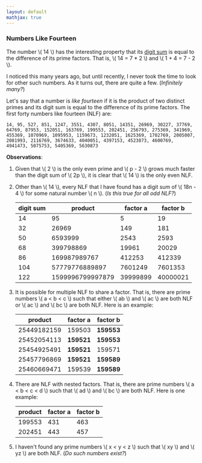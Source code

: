 ```yaml
---
layout: default
mathjax: true
---
```


### Numbers Like Fourteen

The number \\( 14 \\) has the interesting property that its [digit sum](https://en.wikipedia.org/wiki/Digit_sum) is equal to the difference of its prime factors. That is, \\( 14 = 7 * 2 \\) and \\( 1 + 4 = 7 - 2 \\).

I noticed this many years ago, but until recently, I never took the time to look for other such numbers. As it turns out, there are quite a few. (_Infinitely many?_)

Let's say that a number is _like fourteen_ if it is the product of two distinct primes and its digit sum is equal to the difference of its prime factors. The first forty numbers like fourteen (NLF) are:
```
14, 95, 527, 851, 1247, 3551, 4307, 8051, 14351, 26969, 30227, 37769, 64769, 87953, 152051, 163769, 199553, 202451, 256793, 275369, 341969, 455369, 1070969, 1095953, 1159673, 1232051, 1625369, 1702769, 2005007, 2081993, 2116769, 3674633, 4040051, 4397153, 4523873, 4600769, 4941473, 5075753, 5405369, 5630873
```

**Observations**:

1. Given that \\( 2 \\) is the only even prime and \\( p - 2 \\) grows much faster than the digit sum of \\( 2p \\), it is clear that \\( 14 \\) is the only even NLF.

2. Other than \\( 14 \\), every NLF that I have found has a digit sum of \\( 18n - 4 \\) for some natural number \\( n \\). (_Is this true for all odd NLF?_)

    digit sum  | product           | factor a  | factor b
    ---------- | ----------------- | --------- | ----------
    14         | 95                | 5         | 19
    32         | 26969             | 149       | 181
    50         | 6593999           | 2543      | 2593
    68         | 399798869         | 19961     | 20029
    86         | 169987989767      | 412253    | 412339
    104        | 57779776889897    | 7601249   | 7601353
    122        | 1599996799997879  | 39999899  | 40000021
    
3. It is possible for multiple NLF to share a factor. That is, there are prime numbers \\( a < b < c \\) such that either \\( ab \\) and \\( ac \\) are both NLF or \\( ac \\) and \\( bc \\) are both NLF. Here is an example:

    product      | factor a    | factor b
    ------------ | ----------- | -----------
    25449182159  | 159503      | **159553**
    25452054113  | **159521**  | **159553**
    25454925491  | **159521**  | 159571
    25457796869  | **159521**  | **159589**
    25460669471  | 159539      | **159589**

4. There are NLF with nested factors. That is, there are prime numbers \\( a < b < c < d \\) such that \\( ad \\) and \\( bc \\) are both NLF. Here is one example:

    product  | factor a  | factor b
    -------- | --------- | ---------
    199553   | 431       | 463
    202451   | 443       | 457

5. I haven't found any prime numbers \\( x < y < z \\) such that \\( xy \\) and \\( yz \\) are both NLF. (_Do such numbers exist?_)


